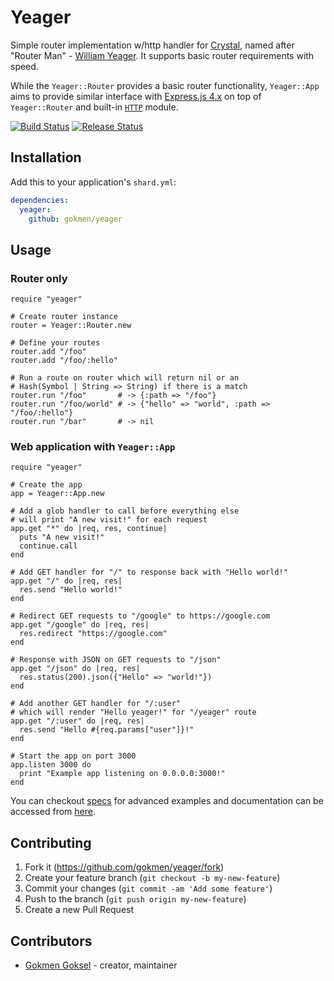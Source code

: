 # Yeager

Simple router implementation w/http handler for [Crystal][crystal], named after
"Router Man" - [William Yeager](https://en.wikipedia.org/wiki/William_Yeager).
It supports basic router requirements with speed.

While the `Yeager::Router` provides a basic router functionality, `Yeager::App`
aims to provide similar interface with [Express.js 4.x][express] on top of
`Yeager::Router` and built-in [`HTTP`][crystal-http] module.

[express]: https://expressjs.com
[crystal]: https://crystal-lang.org
[crystal-http]: https://crystal-lang.org/api/HTTP.html

[![Build Status](https://img.shields.io/travis/gokmen/yeager/master.svg)](https://travis-ci.org/gokmen/yeager)
[![Release Status](https://img.shields.io/github/release/gokmen/yeager.svg)](https://github.com/gokmen/yeager/releases)

## Installation

Add this to your application's `shard.yml`:

```yaml
dependencies:
  yeager:
    github: gokmen/yeager
```

## Usage

### Router only

```crystal
require "yeager"

# Create router instance
router = Yeager::Router.new

# Define your routes
router.add "/foo"
router.add "/foo/:hello"

# Run a route on router which will return nil or an
# Hash(Symbol | String => String) if there is a match
router.run "/foo"       # -> {:path => "/foo"}
router.run "/foo/world" # -> {"hello" => "world", :path => "/foo/:hello"}
router.run "/bar"       # -> nil

```

### Web application with `Yeager::App`

```crystal
require "yeager"

# Create the app
app = Yeager::App.new

# Add a glob handler to call before everything else
# will print "A new visit!" for each request
app.get "*" do |req, res, continue|
  puts "A new visit!"
  continue.call
end

# Add GET handler for "/" to response back with "Hello world!"
app.get "/" do |req, res|
  res.send "Hello world!"
end

# Redirect GET requests to "/google" to https://google.com
app.get "/google" do |req, res|
  res.redirect "https://google.com"
end

# Response with JSON on GET requests to "/json"
app.get "/json" do |req, res|
  res.status(200).json({"Hello" => "world!"})
end

# Add another GET handler for "/:user"
# which will render "Hello yeager!" for "/yeager" route
app.get "/:user" do |req, res|
  res.send "Hello #{req.params["user"]}!"
end

# Start the app on port 3000
app.listen 3000 do
  print "Example app listening on 0.0.0.0:3000!"
end
```

You can checkout [specs](https://github.com/gokmen/yeager/blob/master/spec)
for advanced examples and documentation can be accessed
from [here](https://yeager.now.sh).

## Contributing

 1. Fork it (https://github.com/gokmen/yeager/fork)
 2. Create your feature branch (`git checkout -b my-new-feature`)
 3. Commit your changes (`git commit -am 'Add some feature'`)
 4. Push to the branch (`git push origin my-new-feature`)
 5. Create a new Pull Request

## Contributors

- [Gokmen Goksel](https://github.com/gokmen) - creator, maintainer
